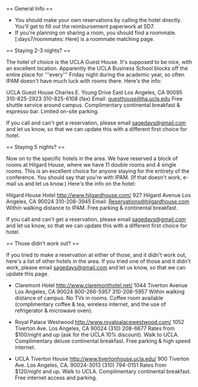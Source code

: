 == General Info ==

 * You should make your own reservations by calling the hotel directly. You'll get to fill out the reimbursement paperwork at SD7. 
 * If you're planning on sharing a room, you should find a roommate. [:days7/roommates: Here] is a roommate matching page.

== Staying 2-3 nights? ==

The hotel of choice is the UCLA Guest House. It's supposed to be nice, with an excellent location. Apparently the UCLA Business School blocks off the entire place for '''every''' Friday night during the academic year, so often IPAM doesn't have much luck with rooms there. Here's the info:

UCLA Guest House
Charles E. Young Drive East
Los Angeles, CA 90095
310-825-2923
310-825-6108 (fax)
Email: guesthouse@ha.ucla.edu
Free shuttle service around campus. Complimentary continental breakfast &
espresso bar. Limited on-site parking.

If you call and can't get a reservation, please email sagedays@gmail.com and let us know, so that we can update this with a different first choice for hotel. 

== Staying 5 nights? ==

Now on to the specific hotels in the area. We have reserved a block of rooms at Hilgard House, where we have 11 double rooms and 4 single rooms. This is an excellent choice for anyone staying for the entirety of the conference. You should say that you're with IPAM. (If that doesn't work, e-mail us and let us know.) Here's the info on the hotel:

Hilgard House Hotel
http://www.hilgardhouse.com/
927 Hilgard Avenue
Los Angeles, CA 90024
310-208-3945
Email: Reservations@hilgardhouse.com
Within walking distance to IPAM. Free parking & continental breakfast.

If you call and can't get a reservation, please email sagedays@gmail.com and let us know, so that we can update this with a different first choice for hotel. 

== Those didn't work out? ==

If you tried to make a reservation at either of those, and it didn't work out, here's a list of other hotels in the area. If you tried one of those and it didn't work, please email sagedays@gmail.com and let us know, so that we can update this page.

 * Claremont Hotel
   http://www.claremonthotel.net/ 
   1044 Tiverton Avenue 
   Los Angeles, CA 90024 
   800-266-5957 
   310-208-5957 
   Within walking distance of campus. No TVs in rooms. Coffee room available
   (complimentary coffee & tea, wireless internet, and the use of refrigerator
   & microwave oven).

 * Royal Palace Westwood
   http://www.royalpalacewestwood.com/
   1052 Tiverton Ave.
   Los Angeles, CA 90024
   (310) 208-6677
   Rates from $100/night and up (ask for the UCLA 10% discount). Walk to UCLA.
   Complimentary deluxe continental breakfast. Free parking & high speed
   internet.

 * UCLA Tiverton House
   http://www.tivertonhouse.ucla.edu/
   900 Tiverton Ave.
   Los Angeles, CA. 90024-3013
   (310) 794-0151
   Rates from $120/night and up. Walk to UCLA. Complimentary continental
   breakfast. Free internet access and parking.
